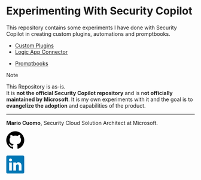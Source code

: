 # Experimenting With Security Copilot

This repository contains some experiments I have done with Security Copilot in creating custom plugins, automations and promptbooks.

- [Custom Plugins](https://github.com/mariocuomo/Experimenting-With-Security-Copilot/tree/main/custom%20plugins)
- [Logic App Connector](https://github.com/mariocuomo/Experimenting-With-Security-Copilot/tree/main/automations)
+ [Promptbooks](https://github.com/mariocuomo/Experimenting-With-Security-Copilot/tree/main/promptbooks)


> [!NOTE]  
> This Repository is as-is. <br> It is **not the official Security Copilot repository** and is n**ot officially maintained by Microsoft**. It is my own experiments with it and the goal is to **evangelize the adoption** and capabilities of the product.
---

**Mario Cuomo**, Security Cloud Solution Architect at Microsoft.<br>


[github]: https://www.linkedin.com/in/mariocuomo/
[![Buy me a Donut](https://github.com/mariocuomo/Experimenting-With-Security-Copilot/blob/main/img/github.svg)][github] 

[linkedin]: https://github.com/mariocuomo
[![Buy me a Donut](https://github.com/mariocuomo/Experimenting-With-Security-Copilot/blob/main/img/linkedin.svg)][linkedin] 

